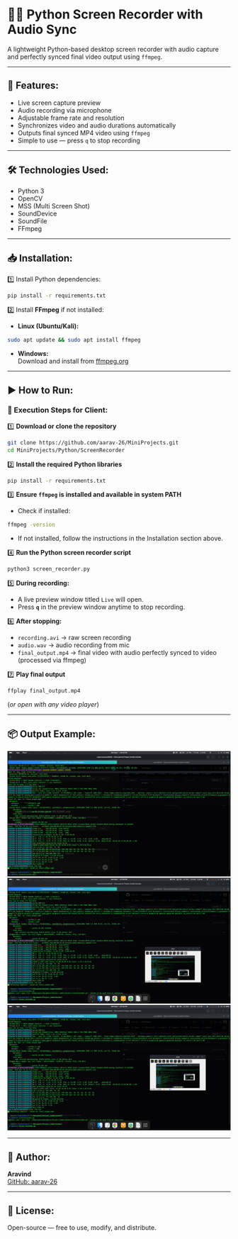 
# 🎥📸 Python Screen Recorder with Audio Sync

A lightweight Python-based desktop screen recorder with audio capture and perfectly synced final video output using `ffmpeg`.

---

## 📌 Features:
- Live screen capture preview
- Audio recording via microphone
- Adjustable frame rate and resolution
- Synchronizes video and audio durations automatically
- Outputs final synced MP4 video using `ffmpeg`
- Simple to use — press `q` to stop recording

---

## 🛠️ Technologies Used:
- Python 3
- OpenCV
- MSS (Multi Screen Shot)
- SoundDevice
- SoundFile
- FFmpeg

---

## 📥 Installation:

1️⃣ Install Python dependencies:

```bash
pip install -r requirements.txt
```

2️⃣ Install **FFmpeg** if not installed:

- **Linux (Ubuntu/Kali):**
```bash
sudo apt update && sudo apt install ffmpeg
```

- **Windows:**  
Download and install from [ffmpeg.org](https://ffmpeg.org/download.html)

---

## ▶️ How to Run:

### 📌 Execution Steps for Client:

1️⃣ **Download or clone the repository**
```bash
git clone https://github.com/aarav-26/MiniProjects.git
cd MiniProjects/Python/ScreenRecorder
```

2️⃣ **Install the required Python libraries**
```bash
pip install -r requirements.txt
```

3️⃣ **Ensure `ffmpeg` is installed and available in system PATH**

- Check if installed:
```bash
ffmpeg -version
```
- If not installed, follow the instructions in the Installation section above.

4️⃣ **Run the Python screen recorder script**
```bash
python3 screen_recorder.py
```

5️⃣ **During recording:**
- A live preview window titled `Live` will open.
- Press **`q`** in the preview window anytime to stop recording.

6️⃣ **After stopping:**
- `recording.avi` → raw screen recording
- `audio.wav` → audio recording from mic
- `final_output.mp4` → final video with audio perfectly synced to video (processed via ffmpeg)

7️⃣ **Play final output**
```bash
ffplay final_output.mp4
```
(*or open with any video player*)

---

## 📦 Output Example:
![screenshot](images/sample_screen_1.png)
![screenshot](images/sample_screen_2.png)
![screenshot](images/sample_screen_3.png)

---

## 👤 Author:
**Aravind**  
[GitHub: aarav-26](https://github.com/aarav-26)

---

## 📄 License:
Open-source — free to use, modify, and distribute.
